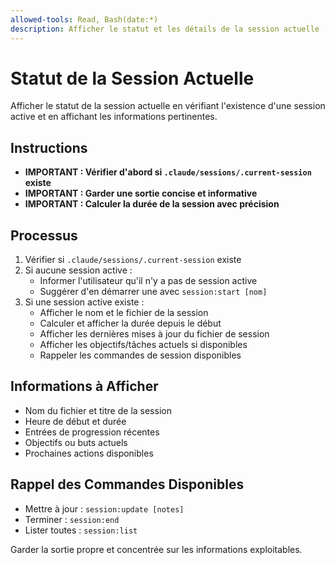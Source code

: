 ```yaml
---
allowed-tools: Read, Bash(date:*)
description: Afficher le statut et les détails de la session actuelle
---
```


# Statut de la Session Actuelle

Afficher le statut de la session actuelle en vérifiant l'existence d'une session active et en affichant les informations pertinentes.

## Instructions

- **IMPORTANT : Vérifier d'abord si `.claude/sessions/.current-session` existe**
- **IMPORTANT : Garder une sortie concise et informative**
- **IMPORTANT : Calculer la durée de la session avec précision**

## Processus

1. Vérifier si `.claude/sessions/.current-session` existe
2. Si aucune session active :
   - Informer l'utilisateur qu'il n'y a pas de session active
   - Suggérer d'en démarrer une avec `session:start [nom]`
3. Si une session active existe :
   - Afficher le nom et le fichier de la session
   - Calculer et afficher la durée depuis le début
   - Afficher les dernières mises à jour du fichier de session
   - Afficher les objectifs/tâches actuels si disponibles
   - Rappeler les commandes de session disponibles

## Informations à Afficher

- Nom du fichier et titre de la session
- Heure de début et durée
- Entrées de progression récentes
- Objectifs ou buts actuels
- Prochaines actions disponibles

## Rappel des Commandes Disponibles

- Mettre à jour : `session:update [notes]`
- Terminer : `session:end`
- Lister toutes : `session:list`

Garder la sortie propre et concentrée sur les informations exploitables.